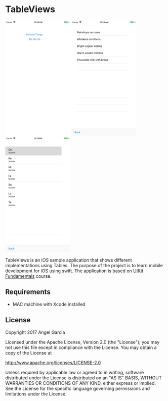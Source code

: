 # TableViews


![Scheme](/screenshots/SimulatorScreenShot-iPhone8Plus-2017-11-18at12.20.27.png)
![Scheme](/screenshots/SimulatorScreenShot-iPhone8Plus-2017-11-18at11.26.25.png)
![Scheme](/screenshots/SimulatorScreenShot-iPhone8Plus-2017-11-18at12.19.58.png)


TableViews is an iOS sample application that shows different implementations using Tables.
The purpose of the project is to learn mobile development for iOS using swift.
The application is based on [UIKit Fundamentals](https://www.udacity.com/course/uikit-fundamentals--ud788) course.


## Requirements
- MAC machine with Xcode installed



## License

Copyright 2017 Angel Garcia

Licensed under the Apache License, Version 2.0 (the "License"); you may not use this file except in compliance with the License. You may obtain a copy of the License at

http://www.apache.org/licenses/LICENSE-2.0

Unless required by applicable law or agreed to in writing, software distributed under the License is distributed on an "AS IS" BASIS, WITHOUT WARRANTIES OR CONDITIONS OF ANY KIND, either express or implied. See the License for the specific language governing permissions and limitations under the License.

